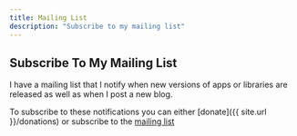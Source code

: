 ```yaml
---
title: Mailing List
description: "Subscribe to my mailing list"
---
```


## Subscribe To My Mailing List

I have a mailing list that I notify when new versions of apps or libraries are released as well as when I post a new blog.

To subscribe to these notifications you can either [donate]({{ site.url }}/donations) or subscribe to the [mailing list](https://cdn.forms-content.sg-form.com/e1e9d66b-283c-11ed-82ef-eee2188e6867)